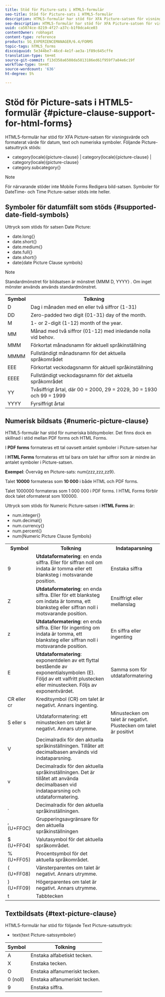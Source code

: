```yaml
---
title: Stöd för Picture-sats i HTML5-formulär
seo-title: Stöd för Picture-sats i HTML5-formulär
description: HTML5-formulär har stöd för XFA Picture-satsen för visningsvärde och formaterat värde för datum, text och numeriska symboler.
seo-description: HTML5-formulär har stöd för XFA Picture-satsen för visningsvärde och formaterat värde för datum, text och numeriska symboler.
uuid: ca5074ce-8219-4f27-a37c-b1f0dca4ce03
contentOwner: robhagat
content-type: reference
products: SG_EXPERIENCEMANAGER/6.4/FORMS
topic-tags: hTML5_forms
discoiquuid: 5e344be7-46cd-4e1f-ae3a-1f89c645cffe
translation-type: tm+mt
source-git-commit: f13d358a6508da5813186ed61f959f7a84e6c19f
workflow-type: tm+mt
source-wordcount: '636'
ht-degree: 5%

---
```



# Stöd för Picture-sats i HTML5-formulär {#picture-clause-support-for-html-forms}

HTML5-formulär har stöd för XFA Picture-satsen för visningsvärde och formaterat värde för datum, text och numeriska symboler. Följande Picture-satsuttryck stöds:

* category(locale){picture-clause} | category(locale){picture-clause} | category(locale){picture-clause}
* category.subcategory{}

>[!NOTE]
>
>För närvarande stöder inte Mobile Forms Redigera bild-satsen. Symboler för DateTime- och Time Picture-satser stöds inte heller.

## Symboler för datumfält som stöds {#supported-date-field-symbols}

Uttryck som stöds för satsen Date Picture:

* date.long{}
* date.short{}
* date.medium{}
* date.full{}
* date.short{}
* date{date Picture Clause symbols}

>[!NOTE]
>
>Standardmönstret för bildsatsen är mönstret {MMM D, YYYY} . Om inget mönster används används standardmönstret.

<table> 
 <tbody>
  <tr>
   <th><strong>Symbol</strong></th> 
   <th>Tolkning</th> 
  </tr>
  <tr>
   <td>D</td> 
   <td>Dag i månaden med en eller två siffror (1-31)</td> 
  </tr>
  <tr>
   <td>DD</td> 
   <td>Zero-padded two digit (01-31) day of the month.<br /> </td> 
  </tr>
  <tr>
   <td>M</td> 
   <td>1- or 2-digit (1-12) month of the year.<br /> </td> 
  </tr>
  <tr>
   <td>MM</td> 
   <td>Månad med två siffror (01-12) med inledande nolla vid behov.<br /> </td> 
  </tr>
  <tr>
   <td>MMM</td> 
   <td>Förkortat månadsnamn för aktuell språkinställning<br /> </td> 
  </tr>
  <tr>
   <td>MMMM</td> 
   <td>Fullständigt månadsnamn för det aktuella språkområdet<br /> </td> 
  </tr>
  <tr>
   <td>EEE</td> 
   <td>Förkortat veckodagsnamn för aktuell språkinställning<br /> </td> 
  </tr>
  <tr>
   <td>EEEE</td> 
   <td>Fullständigt veckodagsnamn för det aktuella språkområdet<br /> </td> 
  </tr>
  <tr>
   <td>YY</td> 
   <td>Tvåsiffrigt årtal, där 00 = 2000, 29 = 2029, 30 = 1930 och 99 = 1999<br /> </td> 
  </tr>
  <tr>
   <td>YYYY</td> 
   <td>Fyrsiffrigt årtal<br /> </td> 
  </tr>
 </tbody>
</table>

## Numerisk bildsats {#numeric-picture-clause}

HTML5-formulär har stöd för numeriska bildsymboler. Det finns dock en skillnad i stöd mellan PDF forms och HTML Forms.

I **PDF forms** formateras ett tal oavsett antalet symboler i Picture-satsen har

I **HTML Forms** formateras ett tal bara om talet har siffror som är mindre än antalet symboler i Picture-satsen.

**Exempel**: Överväg en Picture-sats: num{zzz,zzz,zz9}.

Talet **10000** formateras som **10 000** i både HTML och PDF forms.

Talet 1000000 formateras som 1 000 000 i PDF forms. I HTML Forms förblir dock talet oformaterat som 100000.

Uttryck som stöds för Numeric Picture-satsen i **HTML Forms** är:

* num.integer{}
* num.decimal{}
* num.currency{}
* num.percent{}
* num{Numeric Picture Clause Symbols}

<table> 
 <tbody>
  <tr>
   <th><strong>Symbol</strong></th> 
   <th><strong>Tolkning</strong></th> 
   <th>Indataparsning</th> 
  </tr>
  <tr>
   <td>9</td> 
   <td><strong>Utdataformatering</strong>: en enda siffra. Eller för siffran noll om indata är tomma eller ett blanksteg i motsvarande position.<br /> </td> 
   <td>Enstaka siffra</td> 
  </tr>
  <tr>
   <td>Z</td> 
   <td><strong>Utdataformatering</strong>: en enda siffra. Eller för ett blanksteg om indata är tomma, ett blanksteg eller siffran noll i motsvarande position.<br /> </td> 
   <td>Ensiffrigt eller mellanslag</td> 
  </tr>
  <tr>
   <td>z</td> 
   <td><strong>Utdataformatering</strong>: en enda siffra. Eller för ingenting om indata är tomma, ett blanksteg eller siffran noll i motsvarande position.<br /> </td> 
   <td>En siffra eller ingenting</td> 
  </tr>
  <tr>
   <td>E</td> 
   <td><strong>Utdataformatering</strong>: exponentdelen av ett flyttal bestående av exponentialsymbolen (E). Följd av ett valfritt plustecken eller minustecken. Följs av exponentvärdet.<br /> </td> 
   <td>Samma som för utdataformatering</td> 
  </tr>
  <tr>
   <td>CR eller cr<br /> </td> 
   <td>Kreditsymbol (CR) om talet är negativt. Annars ingenting.</td> 
   <td><br type="_moz" /> </td> 
  </tr>
  <tr>
   <td>S eller s<br /> </td> 
   <td>Utdataformatering: ett minustecken om talet är negativt. Annars utrymme.<br /> </td> 
   <td>Minustecken om talet är negativt. Plustecken om talet är positivt</td> 
  </tr>
  <tr>
   <td>V</td> 
   <td>Decimalradix för den aktuella språkinställningen. Tillåter att decimalbasen används vid indataparsning.</td> 
   <td><br type="_moz" /> </td> 
  </tr>
  <tr>
   <td>v</td> 
   <td>Decimalradix för den aktuella språkinställningen. Det är tillåtet att använda decimalbasen vid indataparsning och utdataformatering.</td> 
   <td><br type="_moz" /> </td> 
  </tr>
  <tr>
   <td>.</td> 
   <td>Decimalradix för den aktuella språkinställningen.</td> 
   <td><br type="_moz" /> </td> 
  </tr>
  <tr>
   <td>, (U+FF0C)</td> 
   <td>Grupperingsavgränsare för den aktuella språkinställningen</td> 
   <td><br type="_moz" /> </td> 
  </tr>
  <tr>
   <td>$ (U+FF04)</td> 
   <td>Valutasymbol för det aktuella språkområdet.</td> 
   <td><br type="_moz" /> </td> 
  </tr>
  <tr>
   <td>% (U+FF05)</td> 
   <td>Procentsymbol för det aktuella språkområdet.</td> 
   <td><br type="_moz" /> </td> 
  </tr>
  <tr>
   <td>( (U+FF08)</td> 
   <td>Vänsterparentes om talet är negativt. Annars utrymme.</td> 
   <td><br type="_moz" /> </td> 
  </tr>
  <tr>
   <td>) (U+FF09)</td> 
   <td>Högerparentes om talet är negativt. Annars utrymme.</td> 
   <td><br type="_moz" /> </td> 
  </tr>
  <tr>
   <td>t</td> 
   <td>Tabbtecken</td> 
   <td><br type="_moz" /> </td> 
  </tr>
 </tbody>
</table>

## Textbildsats {#text-picture-clause}

HTML5-formulär har stöd för följande Text Picture-satsuttryck:

* text{text Picture-satssymboler}

| **Symbol** | **Tolkning** |
|---|---|
| A | Enstaka alfabetiskt tecken. |
| X | Enstaka tecken. |
| O | Enstaka alfanumeriskt tecken. |
| 0 (noll) | Enstaka alfanumeriskt tecken. |
| 9 | Enstaka siffra. |

